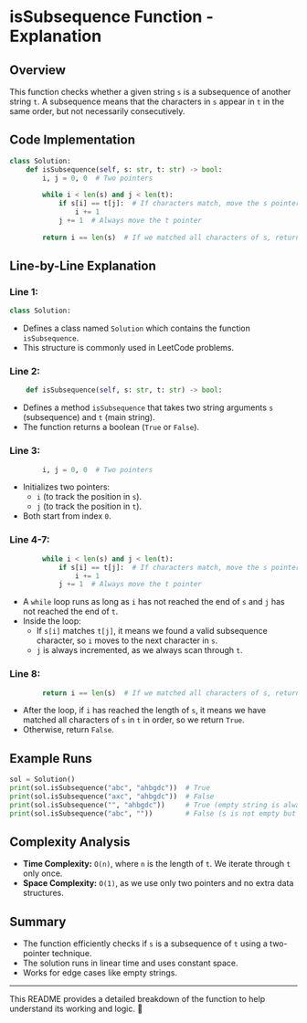 # isSubsequence Function - Explanation

## Overview
This function checks whether a given string `s` is a subsequence of another string `t`. A subsequence means that the characters in `s` appear in `t` in the same order, but not necessarily consecutively.

## Code Implementation

```python
class Solution:
    def isSubsequence(self, s: str, t: str) -> bool:
        i, j = 0, 0  # Two pointers
        
        while i < len(s) and j < len(t):
            if s[i] == t[j]:  # If characters match, move the s pointer
                i += 1
            j += 1  # Always move the t pointer
        
        return i == len(s)  # If we matched all characters of s, return True
```

## Line-by-Line Explanation

### **Line 1:**
```python
class Solution:
```
- Defines a class named `Solution` which contains the function `isSubsequence`.
- This structure is commonly used in LeetCode problems.

### **Line 2:**
```python
    def isSubsequence(self, s: str, t: str) -> bool:
```
- Defines a method `isSubsequence` that takes two string arguments `s` (subsequence) and `t` (main string).
- The function returns a boolean (`True` or `False`).

### **Line 3:**
```python
        i, j = 0, 0  # Two pointers
```
- Initializes two pointers:
  - `i` (to track the position in `s`).
  - `j` (to track the position in `t`).
- Both start from index `0`.

### **Line 4-7:**
```python
        while i < len(s) and j < len(t):
            if s[i] == t[j]:  # If characters match, move the s pointer
                i += 1
            j += 1  # Always move the t pointer
```
- A `while` loop runs as long as `i` has not reached the end of `s` and `j` has not reached the end of `t`.
- Inside the loop:
  - If `s[i]` matches `t[j]`, it means we found a valid subsequence character, so `i` moves to the next character in `s`.
  - `j` is always incremented, as we always scan through `t`.

### **Line 8:**
```python
        return i == len(s)  # If we matched all characters of s, return True
```
- After the loop, if `i` has reached the length of `s`, it means we have matched all characters of `s` in `t` in order, so we return `True`.
- Otherwise, return `False`.

## Example Runs

```python
sol = Solution()
print(sol.isSubsequence("abc", "ahbgdc"))  # True
print(sol.isSubsequence("axc", "ahbgdc"))  # False
print(sol.isSubsequence("", "ahbgdc"))     # True (empty string is always a subsequence)
print(sol.isSubsequence("abc", ""))        # False (s is not empty but t is empty)
```

## Complexity Analysis
- **Time Complexity:** `O(n)`, where `n` is the length of `t`. We iterate through `t` only once.
- **Space Complexity:** `O(1)`, as we use only two pointers and no extra data structures.

## Summary
- The function efficiently checks if `s` is a subsequence of `t` using a two-pointer technique.
- The solution runs in linear time and uses constant space.
- Works for edge cases like empty strings.

---

This README provides a detailed breakdown of the function to help understand its working and logic. 🚀

